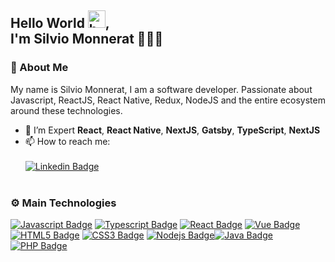 ## Hello World <img src="https://user-images.githubusercontent.com/1303154/88677602-1635ba80-d120-11ea-84d8-d263ba5fc3c0.gif" width="28px" alt="hello">, <br/> I'm Silvio Monnerat 👨‍💻💭

### 👀 About Me

My name is Silvio Monnerat, I am a software developer. Passionate about Javascript, ReactJS, React Native, Redux, NodeJS and the entire ecosystem around these technologies.

- 📖 I’m Expert **React**, **React Native**, **NextJS**, **Gatsby**, **TypeScript**, **NextJS**
- 📫 How to reach me:
  <br/><br/>
  [![Linkedin Badge](https://img.shields.io/badge/Linkedin-0D66C2?style=flat&labelColor=0D66C2&logo=linkedin&logoColor=white)](https://www.linkedin.com/in/silvio-monnerat-21713160/)
  <br/><br/>

### ⚙️ Main Technologies

[![Javascript Badge](https://img.shields.io/badge/-Javascript-F0DB4F?style=flat&&for-the-badge&labelColor=323330&logo=javascript&logoColor=F0DB4F)](https://developer.mozilla.org/en-US/docs/Web/JavaScript) [![Typescript Badge](https://img.shields.io/badge/Typescript-007acc?style=flat&&for-the-badge&labelColor=323330&logo=typescript&logoColor=007acc)](https://www.typescriptlang.org/) [![React Badge](https://img.shields.io/badge/React-61DBFB?style=flat&&for-the-badge&labelColor=323330&logo=react&logoColor=61DBFB)](https://reactjs.org/) [![Vue Badge](https://img.shields.io/badge/Vue-40b380?style=flat&&for-the-badge&labelColor=323330&logo=vue.js&logoColor=40b380)](https://vuejs.org/) [![HTML5 Badge](https://img.shields.io/badge/HTML5-DC4924?style=flat&&for-the-badge&labelColor=323330&logo=html5&logoColor=#DC4924)](https://developer.mozilla.org/en-US/docs/Web/HTML) [![CSS3 Badge](https://img.shields.io/badge/CSS3-046AB4?style=flat&&for-the-badge&labelColor=323330&logo=css3&logoColor=046AB4)](https://developer.mozilla.org/en-US/docs/Web/CSS) [![Nodejs Badge](https://img.shields.io/badge/Nodejs-58a343?style=flat&&for-the-badge&labelColor=323330&logo=node.js&logoColor=58a343)](https://nodejs.org/en/)[![Java Badge](https://img.shields.io/badge/-Java-d63126?style=flat&&for-the-badge&labelColor=323330&logo=java&logoColor=d63126)](https://docs.oracle.com/en/java/)[![PHP Badge](https://img.shields.io/badge/-PHP-8892bf?style=flat&&for-the-badge&labelColor=8892bf&logo=php&logoColor=000000)](https://www.php.net/manual/pt_BR/tutorial.php)

